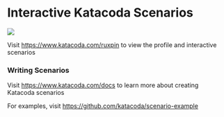 # Interactive Katacoda Scenarios

[![](http://shields.katacoda.com/katacoda/ruxpin/count.svg)](https://www.katacoda.com/ruxpin "Get your profile on Katacoda.com")

Visit https://www.katacoda.com/ruxpin to view the profile and interactive scenarios

### Writing Scenarios
Visit https://www.katacoda.com/docs to learn more about creating Katacoda scenarios

For examples, visit https://github.com/katacoda/scenario-example
